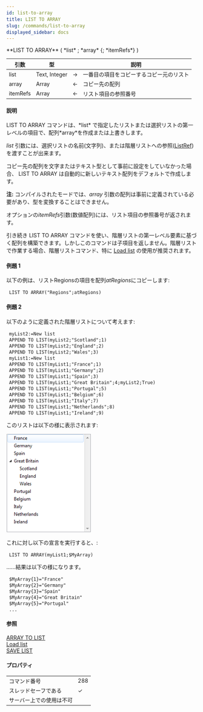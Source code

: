```yaml
---
id: list-to-array
title: LIST TO ARRAY
slug: /commands/list-to-array
displayed_sidebar: docs
---
```


<!--REF #_command_.LIST TO ARRAY.Syntax-->**LIST TO ARRAY** ( *list* ; *array* {; *itemRefs*} )<!-- END REF-->
<!--REF #_command_.LIST TO ARRAY.Params-->
| 引数 | 型 |  | 説明 |
| --- | --- | --- | --- |
| list | Text, Integer | &#8594;  | 一番目の項目をコピーするコピー元のリスト |
| array | Array | &#8592; | コピー先の配列 |
| itemRefs | Array | &#8592; | リスト項目の参照番号 |

<!-- END REF-->

#### 説明 

<!--REF #_command_.LIST TO ARRAY.Summary-->LIST TO ARRAY コマンドは、*list* で指定したリストまたは選択リストの第一レベルの項目で、配列*array*を作成または上書きします。<!-- END REF-->

*list* 引数には、選択リストの名前(文字列)、または階層リストへの参照([ListRef](# "階層リストへの参照"))を渡すことが出来ます。

コピー先の配列を文字またはテキスト型として事前に設定をしていなかった場合、 LIST TO ARRAY は自動的に新しいテキスト配列をデフォルトで作成します。

**注:** コンパイルされたモードでは、*array* 引数の配列は事前に定義されている必要があり、型を変換することはできません。

オプションの*itemRefs*引数(数値配列)には、リスト項目の参照番号が返されます。

引き続き LIST TO ARRAY コマンドを使い、階層リストの第一レベル要素に基づく配列を構築できます。しかしこのコマンドは子項目を返しません。階層リストで作業する場合、階層リストコマンド、特に [Load list](load-list.md) の使用が推奨されます。

#### 例題 1 

以下の例は、リストRegionsの項目を配列*atRegions*にコピーします:

```4d
 LIST TO ARRAY("Regions";atRegions)
```

#### 例題 2 

以下のように定義された階層リストについて考えます:

```4d
 myList2:=New list
 APPEND TO LIST(myList2;"Scotland";1)
 APPEND TO LIST(myList2;"England";2)
 APPEND TO LIST(myList2;"Wales";3)
 myList1:=New list
 APPEND TO LIST(myList1;"France";1)
 APPEND TO LIST(myList1;"Germany";2)
 APPEND TO LIST(myList1;"Spain";3)
 APPEND TO LIST(myList1;"Great Britain";4;myList2;True)
 APPEND TO LIST(myList1;"Portugal";5)
 APPEND TO LIST(myList1;"Belgium";6)
 APPEND TO LIST(myList1;"Italy";7)
 APPEND TO LIST(myList1;"Netherlands";8)
 APPEND TO LIST(myList1;"Ireland";9)
```

このリストは以下の様に表示されます:

![](../assets/en/commands/pict1214045.en.png)

これに対し以下の宣言を実行すると、:

```4d
 LIST TO ARRAY(myList1;$MyArray)
```

......結果は以下の様になります。

```4d
 $MyArray{1}="France"
 $MyArray{2}="Germany"
 $MyArray{3}="Spain"
 $MyArray{4}="Great Britain"
 $MyArray{5}="Portugal"
 ...
```

#### 参照 

[ARRAY TO LIST](array-to-list.md)  
[Load list](load-list.md)  
[SAVE LIST](save-list.md)  

#### プロパティ
|  |  |
| --- | --- |
| コマンド番号 | 288 |
| スレッドセーフである | &check; |
| サーバー上での使用は不可 ||


